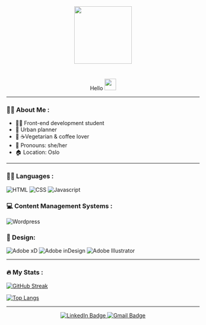 <div id="header" align="center">
  <img src= "https://media.giphy.com/media/SUcApSWjPwQMARvcM8/giphy.gif" width="150"/>
  
 #
  Hello
  <img src="https://media.giphy.com/media/hvRJCLFzcasrR4ia7z/giphy.gif" width="30px"/>

</div>


---

### :sassy_woman: About Me :
- 👩‍🎓 Front-end development student
- 🏤 Urban planner
- 🌱 ☕Vegetarian & coffee lover
- 👩 Pronouns: she/her
- 🏠 Location: Oslo
 
 
 ---

### :woman_technologist: Languages :
<div id="languages" align="left">
<img src="https://img.shields.io/badge/HTML5-E34F26?style=for-the-badge&logo=html5&logoColor=white" alt="HTML"/>
<img src="https://img.shields.io/badge/CSS3-1572B6?style=for-the-badge&logo=css3&logoColor=white" alt="CSS"/>
<img src="https://img.shields.io/badge/JavaScript-323330?style=for-the-badge&logo=javascript&logoColor=F7DF1E" alt="Javascript"/>
</div>



### 💻 Content Management Systems :
<div id="CMS" align="left">
<img src="https://img.shields.io/badge/Wordpress-21759B?style=for-the-badge&logo=wordpress&logoColor=white" alt="Wordpress"/>
</div>



### 🎨 Design:
<div id="design" align="left">
<img src="https://img.shields.io/badge/Adobe%20XD-470137?style=for-the-badge&logo=Adobe%20XD&logoColor=#FF61F6" alt="Adobe xD"/>
<img src="https://img.shields.io/badge/Adobe%20InDesign-FF3366?style=for-the-badge&logo=Adobe%20InDesign&logoColor=white" alt="Adobe inDesign"/>
<img src="https://img.shields.io/badge/Adobe%20Illustrator-FF9A00?style=for-the-badge&logo=adobe%20illustrator&logoColor=white" alt="Adobe Illustrator"/>
</div>


---

### :fire: My Stats :
[![GitHub Streak](http://github-readme-streak-stats.herokuapp.com?user=Kinga89&theme=dark&background=000000)](https://git.io/streak-stats)



[![Top Langs](https://github-readme-stats.vercel.app/api/top-langs/?username=Kinga89&layout=compact)](https://github.com/Kinga89/github-readme-stats)

---

<div id="social" align="center">
<a href="https://www.linkedin.com/in/kinga-kot-3a4b8a149/">
  <img src="https://img.shields.io/badge/LinkedIn-blue?style=for-the-badge&logo=linkedin&logoColor=white" alt="LinkedIn Badge"/>
 </a>
  <a href="kotkiga89@gmail.com">
  <img src="https://img.shields.io/badge/Gmail-D14836?style=for-the-badge&logo=gmail&logoColor=white" alt="Gmail Badge"/>
 </a>
</div>


<div align="center">
  <img src="https://komarev.com/ghpvc/?username=Kinga89&style=flat-square&color=blue" alt=""/>
</div>
